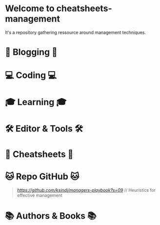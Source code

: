 # Welcome to cheatsheets-management
It's a repository gathering ressource around management techniques.

# 📰 Blogging 📰

# 💻 Coding 💻

# 🎓 Learning 🎓

# 🛠 Editor & Tools 🛠

# 📑 Cheatsheets 📑

# 🐱 Repo GitHub 🐱
> _https://github.com/ksindi/managers-playbook?s=09_  // Heuristics for effective management  

# 📚 Authors & Books 📚
